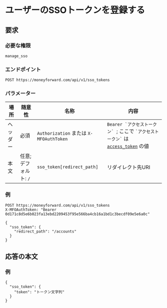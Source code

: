 # ユーザーのSSOトークンを登録する

## 要求

### 必要な権限

`manage_sso`

### エンドポイント

```
POST https://moneyforward.com/api/v1/sso_tokens
```

### パラメーター

| 場所 | 随意性 | 名称 | 内容 |
| ---- | ---- | ---- | --- |
| ヘッダー | 必須 | `Authorization` または `X-MFOAuthToken` | ```Bearer `アクセストークン` ```; ここで ``` `アクセストークン` ``` は [`access_token`](token.md) の値 |
| 本文 | 任意; デフォルト: `/` | `sso_token[redirect_path]` | リダイレクト先URI |

### 例

```
POST https://moneyforward.com/api/v1/sso_tokens
X-MFOAuthToken: "Bearer 0d171c8d5e6b023fa13ebd2209453f95e566ba4cb16a1bd1c3becdf09e5e6a0c"

{
  "sso_token": {
    "redirect_path": "/accounts"
  }
}
```

## 応答の本文

### 例

```
{
  "sso_token": {
    "token": "トークン文字列"
  }
}
```
